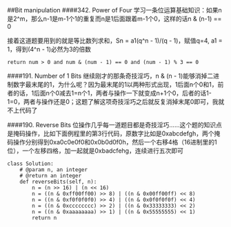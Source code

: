 ##Bit manipulation
####342. Power of Four
学习一条位运算基础知识：如果n是2^m，那么n-1是m-1个1的重复而n是1后面跟着m-1个0，这样的话n & (n-1) == 0

接着这道题要用到的就是等比数列求和，Sn = a1(q^n - 1)/(q - 1)，赋值q=4, a1 = 1，得到(4^n - 1)必然为3的倍数
~~~~
return num > 0 and num & (num - 1) == 0 and (num - 1) % 3 == 0
~~~~

####191. Number of 1 Bits
继续刚才的那条奇技淫巧，n & (n - 1)能够消掉二进制数字最末尾的1，为什么呢？因为最末尾的1以两种形式出现，1后面n个0和1，前者的话，1后面n个0减去1=n个1，两者与操作一下就变成n+1个0，后者的话1-1=0，两者与操作还是0；这题了解这项奇技淫巧之后就反复消掉末尾0即可，我就不上代码了

####190. Reverse Bits
位操作几乎每一道题目都是奇技淫巧……这个题的知识点是掩码操作，比如下面例程里的第3行代码，原数字比如是0xabcdefgh，两个掩码操作分别得到0xa0c0e0f0和0x0b0d0f0h，然后一个右移4格（16进制里的1位），一个左移四格，加一起就是0xbadcfehg，连续进行五次即可
~~~~
class Solution:
    # @param n, an integer
    # @return an integer
    def reverseBits(self, n):
        n = (n >> 16) | (n << 16)
        n = ((n & 0xff00ff00) >> 8) | ((n & 0x00ff00ff) << 8)
        n = ((n & 0xf0f0f0f0) >> 4) | ((n & 0x0f0f0f0f) << 4)
        n = ((n & 0xcccccccc) >> 2) | ((n & 0x33333333) << 2)
        n = ((n & 0xaaaaaaaa) >> 1) | ((n & 0x55555555) << 1)
        return n
~~~~
